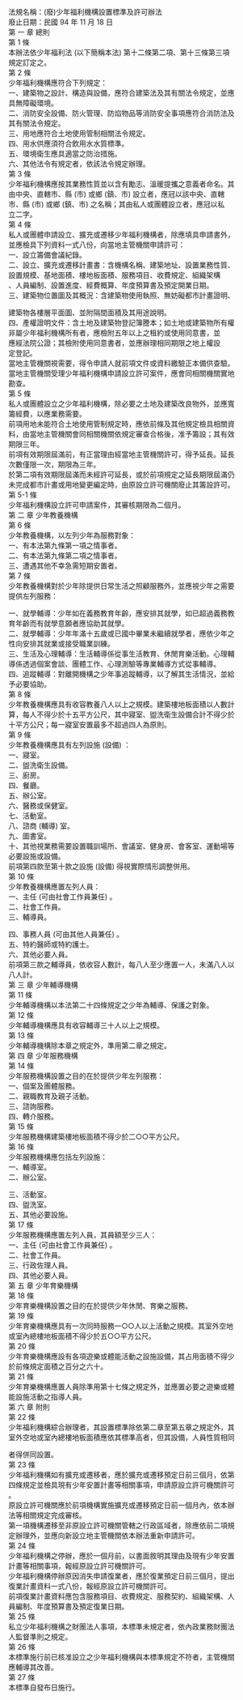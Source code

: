 法規名稱：(廢)少年福利機構設置標準及許可辦法  
廢止日期：民國 94 年 11 月 18 日  
第 一 章 總則  
第 1 條  
本辦法依少年福利法 (以下簡稱本法) 第十二條第二項、第十三條第三項  
規定訂定之。  
第 2 條  
少年福利機構應符合下列規定：  
一、建築物之設計、構造與設備，應符合建築法及其有關法令規定，並應  
具無障礙環境。  
二、消防安全設備、防火管理、防焰物品等消防安全事項應符合消防法及  
其有關法令規定。  
三、用地應符合土地使用管制相關法令規定。  
四、用水供應須符合飲用水水質標準。  
五、環境衛生應具適當之防治措施。  
六、其他法令有規定者，依該法令規定辦理。  
第 3 條  
少年福利機構應按其業務性質並以含有勵志、溫暖提攜之意義者命名。其  
由中央、直轄市、縣 (市) 或鄉 (鎮、市) 設立者，應冠以該中央、直轄  
市、縣 (市) 或鄉 (鎮、市) 之名稱；其由私人或團體設立者，應冠以私  
立二字。  
第 4 條  
私人或團體申請設立、擴充或遷移少年福利機構者，除應填具申請書外，  
並應檢具下列資料一式八份，向當地主管機關申請許可：  
一、設立籌備會議紀錄。  
二、設立、擴充或遷移計畫書：含機構名稱、建築地址、設置業務性質、  
設置規模、基地面積、樓地板面積、服務項目、收費規定、組織架構  
、人員編制、設置進度、經費概算、年度預算書及預定開業日期。  
三、建築物位置圖及其概況：含建築物使用執照、無妨礙都市計畫證明、  


建築物各樓層平面圖、並附隔間面積及其用途說明。  
四、產權證明文件：含土地及建築物登記簿謄本；如土地或建築物所有權  
非屬少年福利機構所有者，應檢附五年以上之租約或使用同意書，並  
應經法院公證；其檢附使用同意書者，並應辦理相同期限之地上權設  
定登記。  
當地主管機關視需要，得令申請人就前項文件或資料繳驗正本備供查驗。  
當地主管機關受理少年福利機構申請設立許可案件，應會同相關機關實地  
勘查。  
第 5 條  
私人或團體設立之少年福利機構，除必要之土地及建築改良物外，並應寬  
籌經費，以應業務需要。  
前項用地未能符合土地使用管制規定時，應依前條及其他規定檢具相關資  
料，由當地主管機關會同相關機關依規定審查合格後，准予籌設；其有效  
期限三年。  
前項有效期限屆滿前，有正當理由經當地主管機關許可，得予延長。延長  
次數僅限一次，期限為三年。  
於第二項有效期限屆滿而未經許可延長，或於前項規定之延長期限屆滿仍  
未完成都市計畫或用地變更編定時，由原設立許可機關廢止其籌設許可。  
第 5-1 條  
少年福利機構設立許可申請案件，其審核期限為二個月。  
第 二 章 少年教養機構  
第 6 條  
少年教養機構，以左列少年為服務對象：  
一、有本法第九條第一項之情事者。  
二、有本法第九條第二項之情事者。  
三、遭遇其他不幸急需短期安置者。  
第 7 條  
少年教養機構對於少年除提供日常生活之照顧服務外，並應視少年之需要  
提供左列服務：  


一、就學輔導：少年如在義務教育年齡，應安排其就學，如已超過義務教  
育年齡而有就學意願者應協助其就學。  
二、就學輔導：少年年滿十五歲或已國中畢業未繼續就學者，應依少年之  
性向安排其就業或接受職業訓練。  
三、生活及心理輔導：生活輔導係從事生活教育、休閒育樂活動。心理輔  
導係透過個案會談、團體工作、心理測驗等專業輔導方式從事輔導。  
四、追蹤輔導：對離開機構之少年事追蹤輔導，以了解其生活情況，並給  
予必要協助。  
第 8 條  
少年教養機構應具有收容教養八人以上之規模。建築樓地板面積以人數計  
算，每人不得少於十五平方公尺，其中寢室、盥洗衛生設備合計不得少於  
十平方公尺；每一寢室安置最多不超過四人為原則。  
第 9 條  
少年教養機構應具有左列設施 (設備) ：  
一、寢室。  
二、盥洗衛生設備。  
三、廚房。  
四、餐廳。  
五、辦公室。  
六、醫務或保健室。  
七、活動室。  
八、諮商 (輔導) 室。  
九、圖書室。  
十、其他視業務需要設置職訓場所、會議室、健身房、會客室、運動場等  
必要設施或設備。  
前項第四款至第十款之設施 (設備) 得視實際情形調整併用。  
第 10 條  
少年教養機構應置左列人員：  
一、主任 (可由社會工作員兼任) 。  
二、社會工作員。  
三、輔導員。  


四、事務人員 (可由其他人員兼任) 。  
五、特約醫師或特約護士。  
六、其他必要人員。  
前項第三款之輔導員，依收容人數計，每八人至少應置一人，未滿八人以  
八人計。  
第 三 章 少年輔導機構  
第 11 條  
少年輔導機構以本法第二十四條規定之少年為輔導、保護之對象。  
第 12 條  
少年輔導機構應具有收容輔導三十人以上之規模。  
第 13 條  
少年輔導機構除本章之規定外，準用第二章之規定。  
第 四 章 少年服務機構  
第 14 條  
少年服務機構設置之目的在於提供少年左列服務：  
一、個案及團體服務。  
二、親職教育及親子活動。  
三、諮詢服務。  
四、轉介服務。  
第 15 條  
少年服務機構建築樓地板面積不得少於二○○平方公尺。  
第 16 條  
少年服務機構應包括左列設施：  
一、輔導室。  
二、辦公室。  


三、活動室。  
四、盥洗室。  
五、其他必要設施。  
第 17 條  
少年服務機構應置左列人員，其員額至少三人：  
一、主任 (可由社會工作員兼任) 。  
二、社會工作員。  
三、行政佐理人員。  
四、其他必要人員。  
第 五 章 少年育樂機構  
第 18 條  
少年育樂機構設置之目的在於提供少年休閒、育樂之服務。  
第 19 條  
少年育樂機構應具有一次同時服務一○○人以上活動之規模。其室外空地  
或室內總樓地板面積不得少於五○○平方公尺。  
第 20 條  
少年育樂機構應設有各項遊樂或體能活動之設施設備，其占用面積不得少  
於前條規定面積之百分之六十。  
第 21 條  
少年育樂機構應置人員除準用第十七條之規定外，並應置必要之遊樂或體  
能設施活動之指導人員。  
第 六 章 附則  
第 22 條  
少年福利機構綜合辦理者，其設置標準除依第二章至第五章之規定外，其  
室外空地或室內總樓地板面積應依其標準高者，但其設備，人員性質相同  


者得併同設置。  
第 23 條  
少年福利機構如有擴充或遷移者，應於擴充或遷移預定日前三個月，依第  
四條規定並檢具現有少年安置計畫等相關事項，申請原設立許可機關許可  
。  
原設立許可機關應於前項機構實施擴充或遷移預定日前一個月內，依本辦  
法等相關規定完成審核。  
第一項機構遷移至非原設立許可機關管轄之行政區域者，除應依前二項規  
定辦理外，並應向新設立地主管機關依本辦法重新申請許可。  
第 24 條  
少年福利機構之停辦，應於一個月前，以書面敘明其理由及現有少年安置  
計畫等相關事項，報經原設立許可機關許可。  
少年福利機構停辦原因消失申請復業者，應於復業預定日前三個月，提出  
復業計畫資料一式八份，報經原設立許可機關許可。  
前項復業計畫資料應包含服務項目、收費規定、服務契約、組織架構、人  
員編制、年度預算書及預定復業日期。  
第 25 條  
私立少年福利機構之財團法人事項，本標準未規定者，依內政業務財團法  
人監督準則之規定。  
第 26 條  
本標準施行前已核准設立之少年福利機構與本標準規定不符者，主管機關  
應輔導其改善。  
第 27 條  
本標準自發布日施行。  


